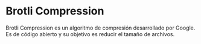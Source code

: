 # Brotli Compression

Brotli Compression es un algoritmo de compresión desarrollado por Google. Es de código abierto y su objetivo es reducir el tamaño de archivos.

